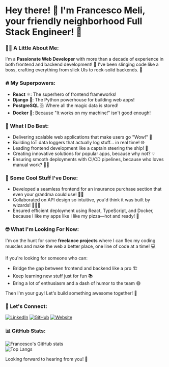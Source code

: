 # Hey there! 👋 I'm Francesco Meli, your friendly neighborhood Full Stack Engineer! 🚀

### 👨‍💻 A Little About Me:
I'm a **Passionate Web Developer** with more than a decade of experience in both frontend and backend development! 🎉 I've been slinging code like a boss, crafting everything from slick UIs to rock-solid backends. 💪

### 🔥 My Superpowers:
- **React** ⚛️: The superhero of frontend frameworks!
- **Django** 🐍: The Python powerhouse for building web apps!
- **PostgreSQL** 🗄️: Where all the magic data is stored!
- **Docker** 🐳: Because "It works on my machine!" isn't good enough!

### 🎯 What I Do Best:
- Delivering scalable web applications that make users go "Wow!" 🤩
- Building IoT data loggers that actually log stuff... in real time! 🌐
- Leading frontend development like a captain steering the ship! 🚢
- Creating innovative solutions for popular apps, because why not? 💡
- Ensuring smooth deployments with CI/CD pipelines, because who loves manual work? 🙅‍♂️

### 🎨 Some Cool Stuff I've Done:
- Developed a seamless frontend for an insurance purchase section that even your grandma could use! 🧓🛒
- Collaborated on API design so intuitive, you'd think it was built by wizards! 🧙‍♂️✨
- Ensured efficient deployment using React, TypeScript, and Docker, because I like my apps like I like my pizza—hot and ready! 🍕

### 🤓 What I'm Looking For Now:
I'm on the hunt for some **freelance projects** where I can flex my coding muscles and make the web a better place, one line of code at a time! 💻

If you're looking for someone who can:
- Bridge the gap between frontend and backend like a pro 🏗️
- Keep learning new stuff just for fun 📚
- Bring a lot of enthusiasm and a dash of humor to the team 😄

Then I'm your guy! Let's build something awesome together! 🌟

### 🚀 Let's Connect:
[![LinkedIn](https://img.shields.io/badge/LinkedIn-blue?style=flat&logo=linkedin&logoColor=white)](https://www.linkedin.com/in/francescomeli/)
[![GitHub](https://img.shields.io/badge/GitHub-black?style=flat&logo=github&logoColor=white)](https://github.com/francescomeli)
[![Website](https://img.shields.io/badge/Website-francescomeli.com-blue?style=flat&logo=google-chrome&logoColor=white)](https://www.francescomeli.com)

### 📊 GitHub Stats:
![Francesco's GitHub stats](https://github-readme-stats-git-master-francesco-melis-projects.vercel.app/api?username=pinkynrg&show_icons=true&theme=radical)  
![Top Langs](https://github-readme-stats-git-master-francesco-melis-projects.vercel.app/api/top-langs/?username=pinkynrg&layout=compact&theme=radical)

Looking forward to hearing from you! 🙌
